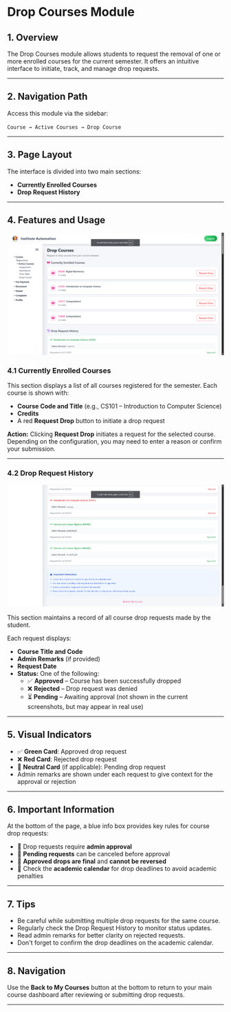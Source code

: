 # Drop Courses Module

## 1. Overview

The Drop Courses module allows students to request the removal of one or more enrolled courses for the current semester. It offers an intuitive interface to initiate, track, and manage drop requests.

---

## 2. Navigation Path

Access this module via the sidebar:

`Course → Active Courses → Drop Course`

---

## 3. Page Layout

The interface is divided into two main sections:

- **Currently Enrolled Courses**
- **Drop Request History**

---

## 4. Features and Usage

![Currently Enrolled Courses](./images/Drop_Courses.png)


### 4.1 Currently Enrolled Courses

This section displays a list of all courses registered for the semester. Each course is shown with:

- **Course Code and Title** (e.g., CS101 – Introduction to Computer Science)
- **Credits**
- A red **Request Drop** button to initiate a drop request

**Action:**
Clicking **Request Drop** initiates a request for the selected course. Depending on the configuration, you may need to enter a reason or confirm your submission.


---

### 4.2 Drop Request History


![Drop Request History](./images/Drop_Courses_2.png)




This section maintains a record of all course drop requests made by the student.

Each request displays:

- **Course Title and Code**
- **Admin Remarks** (if provided)
- **Request Date**
- **Status:** One of the following:
  - ✅ **Approved** – Course has been successfully dropped
  - ❌ **Rejected** – Drop request was denied
  - ⏳ **Pending** – Awaiting approval (not shown in the current screenshots, but may appear in real use)



---

## 5. Visual Indicators

- ✅ **Green Card**: Approved drop request  
- ❌ **Red Card**: Rejected drop request  
- 🔄 **Neutral Card** (if applicable): Pending drop request  
- Admin remarks are shown under each request to give context for the approval or rejection

---

## 6. Important Information

At the bottom of the page, a blue info box provides key rules for course drop requests:

- 🔹 Drop requests require **admin approval**
- 🔹 **Pending requests** can be canceled before approval
- 🔹 **Approved drops are final** and **cannot be reversed**
- 🔹 Check the **academic calendar** for drop deadlines to avoid academic penalties

---

## 7. Tips

- Be careful while submitting multiple drop requests for the same course.
- Regularly check the Drop Request History to monitor status updates.
- Read admin remarks for better clarity on rejected requests.
- Don't forget to confirm the drop deadlines on the academic calendar.

---

## 8. Navigation

Use the **Back to My Courses** button at the bottom to return to your main course dashboard after reviewing or submitting drop requests.

---
